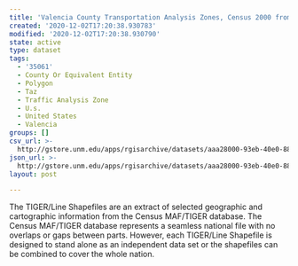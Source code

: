 ```yaml
---
title: 'Valencia County Transportation Analysis Zones, Census 2000 from TIGER 2008'
created: '2020-12-02T17:20:38.930783'
modified: '2020-12-02T17:20:38.930790'
state: active
type: dataset
tags:
  - '35061'
  - County Or Equivalent Entity
  - Polygon
  - Taz
  - Traffic Analysis Zone
  - U.s.
  - United States
  - Valencia
groups: []
csv_url: >-
  http://gstore.unm.edu/apps/rgisarchive/datasets/aaa28000-93eb-40e0-88fb-dc7bd7c8162d/tl_2008_35061_taz00.derived.csv
json_url: >-
  http://gstore.unm.edu/apps/rgisarchive/datasets/aaa28000-93eb-40e0-88fb-dc7bd7c8162d/tl_2008_35061_taz00.derived.json
layout: post

---
```

The TIGER/Line Shapefiles are an extract of selected geographic and cartographic information from the Census MAF/TIGER database.  The Census MAF/TIGER database represents a seamless national file with no overlaps or gaps between parts.  However, each TIGER/Line Shapefile is designed to stand alone as an independent data set or the shapefiles can be combined to cover the whole nation.
